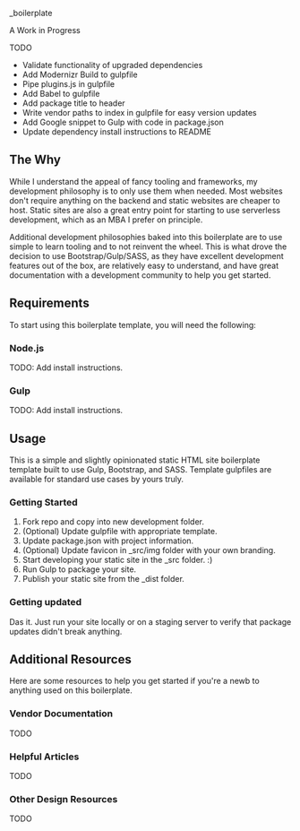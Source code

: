 _boilerplate

A Work in Progress

TODO

* Validate functionality of upgraded dependencies
* Add Modernizr Build to gulpfile
* Pipe plugins.js in gulpfile
* Add Babel to gulpfile
* Add package title to header
* Write vendor paths to index in gulpfile for easy version updates
* Add Google snippet to Gulp with code in package.json
* Update dependency install instructions to README

## The Why
While I understand the appeal of fancy tooling and frameworks, my development philosophy is to only use them when needed. Most websites don't require anything on the backend and static websites are cheaper to host. Static sites are also a great entry point for starting to use serverless development, which as an MBA I prefer on principle.

Additional development philosophies baked into this boilerplate are to use simple to learn tooling and to not reinvent the wheel. This is what drove the decision to use Bootstrap/Gulp/SASS, as they have excellent development features out of the box, are relatively easy to understand, and have great documentation with a development community to help you get started.
## Requirements
To start using this boilerplate template, you will need the following:
### Node.js
TODO: Add install instructions.
### Gulp
TODO: Add install instructions.
## Usage
This is a simple and slightly opinionated static HTML site boilerplate template built to use Gulp, Bootstrap, and SASS. Template gulpfiles are available for standard use cases by yours truly.
### Getting Started
1. Fork repo and copy into new development folder.
2. (Optional) Update gulpfile with appropriate template.
3. Update package.json with project information.
4. (Optional) Update favicon in _src/img folder with your own branding.
5. Start developing your static site in the _src folder. :)
6. Run Gulp to package your site.
7. Publish your static site from the _dist folder.

### Getting updated
Das it.
Just run your site locally or on a staging server to verify that package updates didn't break anything.

## Additional Resources
Here are some resources to help you get started if you're a newb to anything used on this boilerplate.
### Vendor Documentation
TODO
### Helpful Articles
TODO
### Other Design Resources
TODO